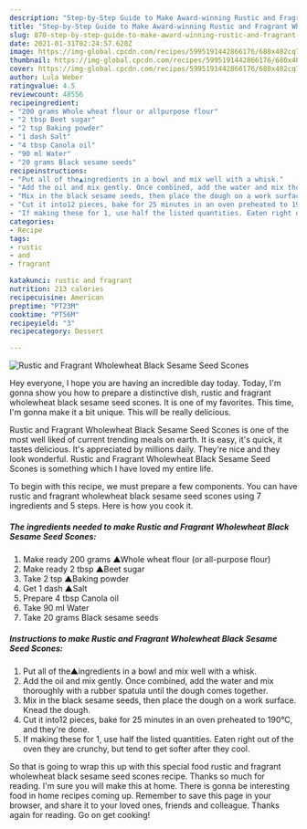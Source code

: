 ```yaml
---
description: "Step-by-Step Guide to Make Award-winning Rustic and Fragrant Wholewheat Black Sesame Seed Scones"
title: "Step-by-Step Guide to Make Award-winning Rustic and Fragrant Wholewheat Black Sesame Seed Scones"
slug: 870-step-by-step-guide-to-make-award-winning-rustic-and-fragrant-wholewheat-black-sesame-seed-scones
date: 2021-01-31T02:24:57.620Z
image: https://img-global.cpcdn.com/recipes/5995191442866176/680x482cq70/rustic-and-fragrant-wholewheat-black-sesame-seed-scones-recipe-main-photo.jpg
thumbnail: https://img-global.cpcdn.com/recipes/5995191442866176/680x482cq70/rustic-and-fragrant-wholewheat-black-sesame-seed-scones-recipe-main-photo.jpg
cover: https://img-global.cpcdn.com/recipes/5995191442866176/680x482cq70/rustic-and-fragrant-wholewheat-black-sesame-seed-scones-recipe-main-photo.jpg
author: Lula Weber
ratingvalue: 4.5
reviewcount: 48556
recipeingredient:
- "200 grams Whole wheat flour or allpurpose flour"
- "2 tbsp Beet sugar"
- "2 tsp Baking powder"
- "1 dash Salt"
- "4 tbsp Canola oil"
- "90 ml Water"
- "20 grams Black sesame seeds"
recipeinstructions:
- "Put all of the▲ingredients in a bowl and mix well with a whisk."
- "Add the oil and mix gently. Once combined, add the water and mix thoroughly with a rubber spatula until the dough comes together."
- "Mix in the black sesame seeds, then place the dough on a work surface. Knead the dough."
- "Cut it into12 pieces, bake for 25 minutes in an oven preheated to 190℃, and they&#39;re done."
- "If making these for 1, use half the listed quantities. Eaten right out of the oven they are crunchy, but tend to get softer after they cool."
categories:
- Recipe
tags:
- rustic
- and
- fragrant

katakunci: rustic and fragrant 
nutrition: 213 calories
recipecuisine: American
preptime: "PT23M"
cooktime: "PT56M"
recipeyield: "3"
recipecategory: Dessert

---
```



![Rustic and Fragrant Wholewheat Black Sesame Seed Scones](https://img-global.cpcdn.com/recipes/5995191442866176/680x482cq70/rustic-and-fragrant-wholewheat-black-sesame-seed-scones-recipe-main-photo.jpg)

Hey everyone, I hope you are having an incredible day today. Today, I'm gonna show you how to prepare a distinctive dish, rustic and fragrant wholewheat black sesame seed scones. It is one of my favorites. This time, I'm gonna make it a bit unique. This will be really delicious.

Rustic and Fragrant Wholewheat Black Sesame Seed Scones is one of the most well liked of current trending meals on earth. It is easy, it's quick, it tastes delicious. It's appreciated by millions daily. They're nice and they look wonderful. Rustic and Fragrant Wholewheat Black Sesame Seed Scones is something which I have loved my entire life.




To begin with this recipe, we must prepare a few components. You can have rustic and fragrant wholewheat black sesame seed scones using 7 ingredients and 5 steps. Here is how you cook it.

<!--inarticleads1-->

##### The ingredients needed to make Rustic and Fragrant Wholewheat Black Sesame Seed Scones:

1. Make ready 200 grams ▲Whole wheat flour (or all-purpose flour)
1. Make ready 2 tbsp ▲Beet sugar
1. Take 2 tsp ▲Baking powder
1. Get 1 dash ▲Salt
1. Prepare 4 tbsp Canola oil
1. Take 90 ml Water
1. Take 20 grams Black sesame seeds




<!--inarticleads2-->

##### Instructions to make Rustic and Fragrant Wholewheat Black Sesame Seed Scones:

1. Put all of the▲ingredients in a bowl and mix well with a whisk.
1. Add the oil and mix gently. Once combined, add the water and mix thoroughly with a rubber spatula until the dough comes together.
1. Mix in the black sesame seeds, then place the dough on a work surface. Knead the dough.
1. Cut it into12 pieces, bake for 25 minutes in an oven preheated to 190℃, and they&#39;re done.
1. If making these for 1, use half the listed quantities. Eaten right out of the oven they are crunchy, but tend to get softer after they cool.




So that is going to wrap this up with this special food rustic and fragrant wholewheat black sesame seed scones recipe. Thanks so much for reading. I'm sure you will make this at home. There is gonna be interesting food in home recipes coming up. Remember to save this page in your browser, and share it to your loved ones, friends and colleague. Thanks again for reading. Go on get cooking!
